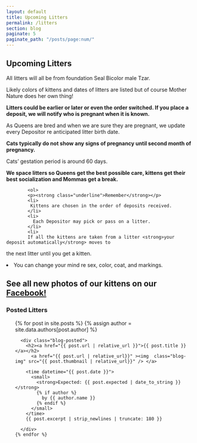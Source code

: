 ```yaml
---
layout: default
title: Upcoming Litters
permalink: /litters
section: blog
paginate: 5
paginate_path: "/posts/page:num/"
---
```


<section id="upcoming">
<div class="container-text">
<h1 class="header-2">Upcoming Litters</h1>
<p>All litters will all be from foundation Seal Bicolor male Tzar.</p>
<p>Likely colors of kittens and dates of litters are listed but of course
Mother Nature does her own thing!</p>
<p><strong>Litters could be earlier or later or even the order switched. If
you place a deposit, we will notify who is pregnant when it is
known.</strong></p>
          <p>
           As Queens are bred and when we are sure they are pregnant, we
update every Depositor re anticipated litter birth date.
          </p>
<p><strong>Cats typically do not show any signs of pregnancy until second
month of pregnancy.</strong></p>
          <p>
           Cats’ gestation period is around 60 days.
          </p>
<p><strong>We space litters so Queens get the best possible care, kittens
get their best socialization and Mommas get a break.</strong></p>
      
            <ol>
            <p><strong class="underline">Remember</strong></p>
            <li>
             Kittens are chosen in the order of deposits received.
            </li>
            <li>
              Each Depositor may pick or pass on a litter.
            </li>
            <li>
            If all the kittens are taken from a litter <strong>your deposit automatically</strong> moves to
the next litter <span class="underline">until you get a kitten.</span>
            </li>
            <li>
              You can change your mind re sex, color, coat, and markings.
            </li>
          </ol>
          <h2>See all new photos of our kittens on our 
          <a href="https://www.facebook.com/Azure-Sky-Ragdolls-2203345016408284/" target="_blank" class="nav-link icoFacebook" title="Facebook"><span class="underline">Facebook!</span></a> </h2>
        <section>
<h1 class="header-2">Posted Litters</h1>

  <ul class="posted">
    {% for post in site.posts %}
    {% assign author = site.data.authors[post.author] %}
      
      <div class="blog-posted">
        <h2><a href="{{ post.url | relative_url }}">{{ post.title }}</a></h2>
          <a href="{{ post.url | relative_url}}" ><img  class="blog-img" src="{{ post.thumbnail | relative_url}}" /> </a>
        
        <time datetime="{{ post.date }}">
          <small>
            <strong>Expected: {{ post.expected | date_to_string }}</strong>
            {% if author %}
              by {{ author.name }}
            {% endif %}
          </small>
        </time>
        {{ post.excerpt | strip_newlines | truncate: 180 }}
      
      </div>
    {% endfor %}
  </ul>
</section>
